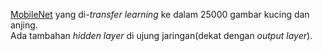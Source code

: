 <a href="https://arxiv.org/abs/1704.04861">MobileNet</a> yang di-<i>transfer learning</i> ke dalam 25000 gambar kucing dan anjing.<br>
Ada tambahan <i>hidden layer</i> di ujung jaringan(dekat dengan <i>output layer</i>).

